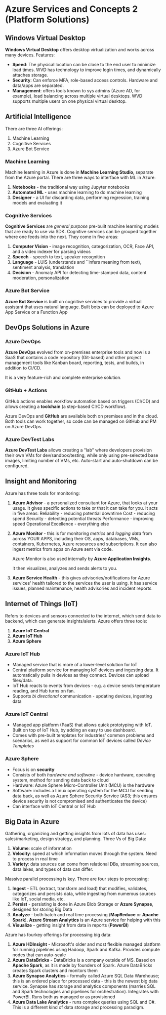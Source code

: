 # Azure Services and Concepts 2 (Platform Solutions) 

## Windows Virtual Desktop

**Windows Virtual Desktop** offers desktop virtualization and works across many devices. Features:

- **Speed**: The physical location can be close to the end user to minimize load times. WVD has technology to improve login times, and dynamically attaches storage.
- **Security**: Can enforce MFA, role-based access controls. Hardware and data/apps are separated.
- **Management**: offers tools known to sys admins (Azure AD, for example), load balancing across multiple virtual desktops. WVD supports multiple users on one physical virtual desktop.



## Artificial Intelligence

There are three AI offerings:

1. Machine Learning
2. Cognitive Services
3. Azure Bot Service



### Machine Learning

Machine learning in Azure is done in **Machine Learning Studio**, separate from the Azure portal. There are three ways to interface with ML in Azure:

1. **Notebooks** - the traditional way using Jupyter notebooks
2. **Automated ML** - uses machine learning to do machine learning
3. **Designer** - a UI for discarding data, performing regression, training models and evaluating it



### Cognitive Services

**Cognitive Services** are *general purpose* pre-built machine learning models that are ready to use via SDK. Cognitive services can be grouped together where one feeds into the next. They come in five areas:

1. **Computer Vision** - image recognition, categorization, OCR, Face API, and a video indexer for parsing videos
2. **Speech** - speech to text, speaker recognition
3. **Language** - LUIS (understands and ``infers meaning from text), sentiment analysis, translation
4. **Decision** - Anomaly API for detecting time-stamped data, content moderation, personalization



### Azure Bot Service

**Azure Bot Service** is built on cognitive services to provide a virtual assistant that uses natural language. Built bots can be deployed to Azure App Service or a Function App



## DevOps Solutions in Azure

### Azure DevOps

**Azure DevOps** evolved from on-premises enterprise tools and now is a SaaS that contains a code repository (Git-based) and other project management tools like Kanban board, reporting, tests, and builds, in addition to CI/CD.

It is a very feature-rich and complete enterprise solution. 



### GitHub + Actions

GitHub actions enables workflow automation based on triggers (CI/CD) and allows creating a **toolchain** (a step-based CI/CD workflow).

Azure DevOps and **GitHub** are available both on premises and in the cloud. Both tools can work together, so code can be managed on GitHub and PM on Azure DevOps.



### Azure DevTest Labs

**Azure DevTest Labs** allows creating a "lab" where developers provision their own VMs for dev/sandbox/testing, while only using pre-selected base images, limiting number of VMs, etc. Auto-start and auto-shutdown can be configured.



## Insight and Monitoring

Azure has three tools for monitoring:

1. **Azure Advisor** - a personalized consultant for Azure, that looks at your usage. It gives specific actions to take or that it can take for you. It acts in five areas:
   Reliability - reducing potential downtime
   Cost - reducing spend
   Security - detecting potential threats
   Performance - improving speed
   Operational Excellence - everything else

2. **Azure Monitor** - this is for monitoring *metrics* and *logging data* from across YOUR APPS, including their OS, apps, databases, VMs, containers, Kubernetes, Azure resources and subscriptions. It can also ingest metrics from apps on Azure sent via code.

   Azure Monitor is also used internally by **Azure Application Insights**. 

   It then visualizes, analyzes and sends alerts to you.

3. **Azure Service Health** - this gives advisories/notifications for Azure services' health tailored to the services the user is using. It has service issues, planned maintenance, health advisories and incident reports.



## Internet of Things (IoT)

Refers to devices and sensors connected to the internet, which send data to backend, which can generate insights/alerts. Azure offers three tools:

1. **Azure IoT Central** 
2. **Azure IoT Hub**
3. **Azure Sphere**



### Azure IoT Hub

- Managed service that is more of a lower-level solution for IoT
- Central platform service for managing IoT devices and ingesting data. It automatically pulls in devices as they connect. Devices can upload files/data. 
- IoT Hub reacts to events from devices - e.g. a device sends temperature reading, and Hub turns on fan.
- Supports *bi directional* communication - updating devices, ingesting data



### Azure IoT Central

- Managed app platform (PaaS) that allows quick prototyping with IoT. Built on top of IoT Hub, by adding an easy to use dashboard.
- Comes with pre-built templates for industries' common problems and scenarios, as well as support for common IoT devices called *Device Templates*



### Azure Sphere

- Focus is on **security**
- Consists of both *hardware and software* - device hardware, operating system, method for sending data back to cloud
- Hardware: Azure Sphere Micro-Controller Unit (MCU) is the hardware
- Software: includes a Linux operating system for the MCU for sending data back, as well as Azure Sphere Security Service (AS3; this ensures device security is not compromised and authenticates the device)
- Can interface with IoT Central or IoT Hub



## Big Data in Azure

Gathering, organizing and getting insights from lots of data has uses: sales/marketing, design strategy, and planning. Three Vs of Big Data:

1. **Volume**: scale of information
2. **Velocity**: speed at which information moves through the system. Need to process in real time
3. **Variety**: data sources can come from relational DBs, streaming sources, data lakes, and types of data can differ.

Massive parallel processing is key. There are four steps to processing:

1. **Ingest** - ETL (extract, transform and load) that modifies, validates, categorizes and persists data, while ingesting from numerous sources like IoT, social media, etc. 
2. **Persist** - persisting is done in Azure Blob Storage or **Azure Synapse**, designed for storing Big Data
3. **Analyze** - both batch and real time processing (**MapReduce** or **Apache Spark**). **Azure Stream Analytics** is an Azure service for helping with this 
4. **Visualize** - getting insight from data in reports (**PowerBI**)

Azure has fourkey offerings for processing big data:

1. **Azure HDInsight** - Microsoft's older and most flexible managed platform for running pipelines using Hadoop, Spark and Kafka. Provides compute nodes that can auto-scale 
2. **Azure DataBricks** - DataBricks is a company outside of MS. Based on **Apache Spark**, as it is made by founders of Spark. Azure DataBricks creates Spark clusters and monitors them
3. **Azure Synapse Analytics** - formally called Azure SQL Data Warehouse; this is an ordered place for processed data - this is the newest big data service. Synapse has storage and analytics components (marries SQL and Spark technologies and pipelines for orchestration). Integrates with PowerBI. Runs both as managed or as provisioned
4. **Azure Data Lake Analytics** - runs complex queries using SQL and C#. This is a different kind of data storage and processing paradigm.


